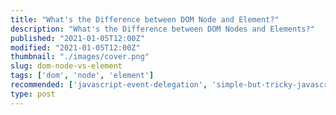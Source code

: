 ```yaml
---
title: "What's the Difference between DOM Node and Element?"
description: "What's the Difference between DOM Nodes and Elements?"
published: "2021-01-05T12:00Z"
modified: "2021-01-05T12:00Z"
thumbnail: "./images/cover.png"
slug: dom-node-vs-element
tags: ['dom', 'node', 'element']
recommended: ['javascript-event-delegation', 'simple-but-tricky-javascript-interview-questions']
type: post
---
```


